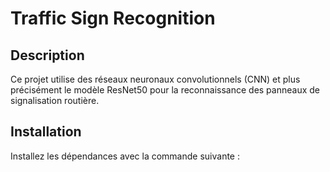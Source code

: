 # Traffic Sign Recognition

## Description
Ce projet utilise des réseaux neuronaux convolutionnels (CNN) et plus précisément le modèle ResNet50 pour la reconnaissance des panneaux de signalisation routière.

## Installation
Installez les dépendances avec la commande suivante :
